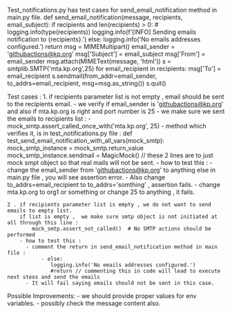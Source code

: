Test_notifications.py has test cases for send_email_notification method in main.py file.
def send_email_notification(message, recipients, email_subject):
    if recipients and len(recipients) > 0:
        # logging.info(type(recipients))
        logging.info(f'[INFO] Sending emails notification to {recipients}.')
    else:
        logging.info('No emails addresses configured.')
        return
    msg = MIMEMultipart()
    email_sender = 'githubactions@kp.org'
    msg['Subject'] = email_subject
    msg['From'] = email_sender
    msg.attach(MIMEText(message, 'html'))
    s = smtplib.SMTP('mta.kp.org',25)
    for email_recipient in recipients:
        msg['To'] = email_recipient
        s.sendmail(from_addr=email_sender, to_addrs=email_recipient, msg=msg.as_string())
    s.quit()

Test cases :
    1. if recipients parameter list is not empty , email should be sent to the recipients email.
       - we verify if email_sender is 'githubactions@kp.org' and also if mta.kp.org is right and port number is 25
       - we make sure we sent the emails to recipients list :
           -  mock_smtp.assert_called_once_with('mta.kp.org', 25) 
       - method which verifies it, is in test_notifications.py file :
           def test_send_email_notification_with_all_vars(mock_smtp):
               mock_smtp_instance = mock_smtp.return_value
                mock_smtp_instance.sendmail = MagicMock()  // these 2 lines are to just mock smpt object so that real mails will not be sent.
       - how to test this :
           - change the email_sender from 'githubactions@kp.org' to anything else in main.py file , you will see assertion error.
           - Also change to_addrs=email_recipient to to_addrs='somthing' , assertion fails.
           - change mta.kp.org to org1 or something or change 25 to anything , it fails. 
           
    2 . if recipients parameter list is empty , we do not want to send emails to empty list. 
        if list is empty ,  we make sure smtp object is not initiated at all through this line :
            mock_smtp.assert_not_called()  # No SMTP actions should be performed
        - how to test this :
          - comment the return in send_email_notification method in main file :
               - else:
                  logging.info('No emails addresses configured.')
                  #return // commenting this in code will lead to execute next steos and send the emails
          - It will fail saying emails should not be sent in this case.
          
Possible Improvements:
       - we should provide proper values for env variables.
       - possibly check the message content also.
    
  
